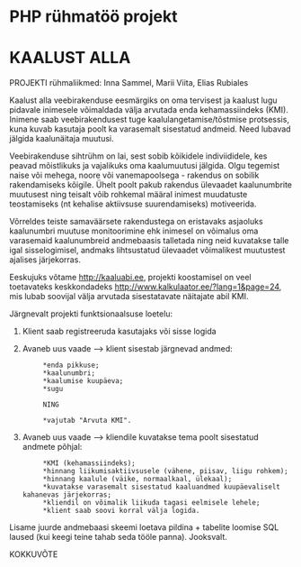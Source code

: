 # PHP rühmatöö projekt


# KAALUST ALLA 

PROJEKTI rühmaliikmed: Inna Sammel, Marii Viita, Elias Rubiales

Kaalust alla veebirakenduse eesmärgiks on oma tervisest ja kaalust lugu pidavale inimesele võimaldada välja arvutada enda kehamassiindeks (KMI). Inimene saab veebirakendusest tuge kaalulangetamise/tõstmise protsessis, kuna kuvab kasutaja poolt ka varasemalt sisestatud andmeid. Need lubavad jälgida kaalunäitaja muutusi.

Veebirakenduse sihtrühm on lai, sest sobib kõikidele indiviididele, kes peavad mõistlikuks ja vajalikuks oma kaalumuutusi jälgida. Olgu tegemist naise või mehega, noore või vanemapoolsega - rakendus on sobilik rakendamiseks kõigile. Ühelt poolt pakub rakendus ülevaadet kaalunumbrite muutusest ning teisalt võib rohkemal määral inimest muudatuste teostamiseks (nt kehalise aktiivsuse suurendamiseks) motiveerida. 

Võrreldes teiste samaväärsete rakendustega on eristavaks asjaoluks kaalunumbri muutuse monitoorimine ehk inimesel on võimalus oma varasemaid kaalunumbreid andmebaasis talletada ning neid kuvatakse talle igal sisselogimisel, andmaks lihtsustatud ülevaadet võimalikest muutustest ajalises järjekorras. 

Eeskujuks võtame http://kaaluabi.ee, projekti koostamisel on veel toetavateks keskkondadeks http://www.kalkulaator.ee/?lang=1&page=24, mis lubab soovijal välja arvutada sisestatavate näitajate abil KMI. 
  
 Järgnevalt projekti funktsionaalsuse loetelu:
    
1. Klient saab registreeruda kasutajaks või sisse logida
2. Avaneb uus vaade --> klient sisestab järgnevad andmed:

            *enda pikkuse;
            *kaalunumbri;
            *kaalumise kuupäeva;
            *sugu
            
            NING
            
            *vajutab "Arvuta KMI".
            
3. Avaneb uus vaade --> kliendile kuvatakse tema poolt sisestatud andmete põhjal:

            *KMI (kehamassiindeks);
            *hinnang liikumisaktiivsusele (vähene, piisav, liigu rohkem);
            *hinnang kaalule (väike, normaalkaal, ülekaal);
            *kuvatakse varasemalt sisestatud kaaluandmed kuupäevaliselt kahanevas järjekorras;
            *kliendil on võimalik liikuda tagasi eelmisele lehele;
            *klient saab soovi korral välja logida.
            
Lisame juurde  andmebaasi skeemi loetava pildina + tabelite loomise SQL laused (kui keegi teine tahab seda tööle panna). Jooksvalt.


KOKKUVÕTE
